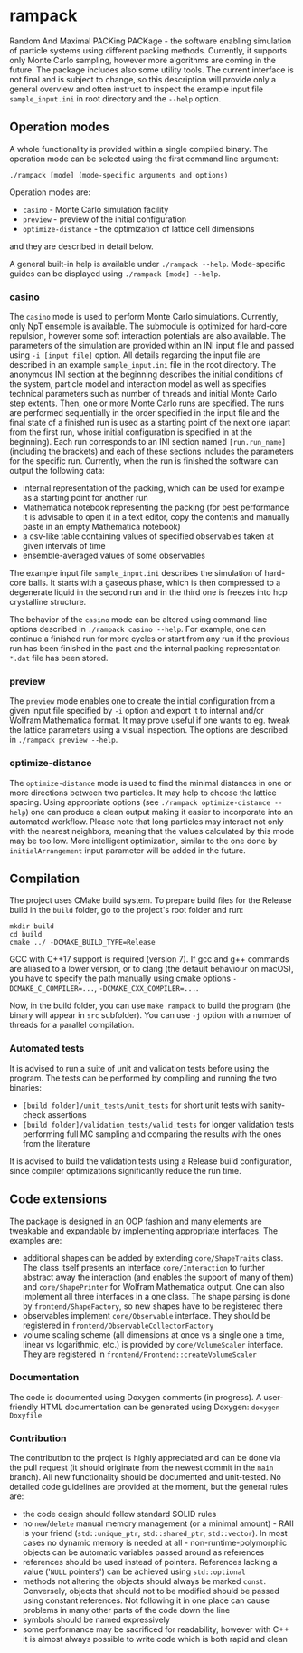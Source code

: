 # rampack

Random And Maximal PACKing PACKage - the software enabling simulation of particle systems using different packing
methods.  Currently, it supports only Monte Carlo sampling, however more algorithms are coming in the future. The
package includes also some utility tools. The current interface is not final and is subject to change, so this
description will provide only a general overview and often instruct to inspect the example input file
`sample_input.ini` in root directory and the `--help` option.

## Operation modes

A whole functionality is provided within a single compiled binary. The operation mode can be selected using the first
command line argument:

```shell
./rampack [mode] (mode-specific arguments and options)
```

Operation modes are:
* `casino` - Monte Carlo simulation facility
* `preview` - preview of the initial configuration
* `optimize-distance` - the optimization of lattice cell dimensions

and they are described in detail below.

A general built-in help is available under `./rampack --help`. Mode-specific guides can be displayed using
`./rampack [mode] --help`.

### casino

The `casino` mode is used to perform Monte Carlo simulations. Currently, only NpT ensemble is available. The submodule
is optimized for hard-core repulsion, however some soft interaction potentials are also available. The parameters of the
simulation are provided within an INI input file and passed using `-i [input file]` option. All details regarding the
input file are described in an example `sample_input.ini` file in the root directory. The anonymous INI section at the
beginning describes the initial conditions of the system, particle model and interaction model as well as specifies
technical parameters such as number of threads and initial Monte Carlo step extents. Then, one or more Monte Carlo runs
are specified. The runs are performed sequentially in the order specified in the input file and the final state of a
finished run is used as a starting point of the next one (apart from the first run, whose initial configuration is
specified in at the beginning). Each run corresponds to an INI section named `[run.run_name]` (including the brackets)
and each of these sections includes the parameters for the specific run. Currently, when the run is finished the
software can output the following data:

* internal representation of the packing, which can be used for example as a starting point for another run
* Mathematica notebook representing the packing (for best performance it is advisable to open it in a text editor, copy
  the contents and manually paste in an empty Mathematica notebook)
* a csv-like table containing values of specified observables taken at given intervals of time
* ensemble-averaged values of some observables

The example input file `sample_input.ini` describes the simulation of hard-core balls. It starts with a gaseous phase,
which  is then compressed to a degenerate liquid in the second run and in the third one is freezes into hcp crystalline
structure.

The behavior of the `casino` mode can be altered using command-line options described in `./rampack casino --help`. For
example, one can continue a finished run for more cycles or start from any run if the previous run has been finished
in the past and the internal packing representation `*.dat` file has been stored.

### preview

The `preview` mode enables one to create the initial configuration from a given input file specified by `-i` option
and export it to internal and/or Wolfram Mathematica format. It may prove useful if one wants to eg. tweak the lattice
parameters using a visual inspection. The options are described in `./rampack preview --help`.

### optimize-distance

The `optimize-distance` mode is used to find the minimal distances in one or more directions between two particles. It
may help to choose the lattice spacing. Using appropriate options (see `./rampack optimize-distance --help`) one can
produce a clean output making it easier to incorporate into an automated workflow. Please note that long particles may
interact not only with the nearest neighbors, meaning that the values calculated by this mode may be too low. More
intelligent optimization, similar to the one done by `initialArrangement` input parameter will be added in the future.

## Compilation

The project uses CMake build system. To prepare build files for the Release build in the `build` folder, go to the
project's root folder and run:

```shell
mkdir build
cd build
cmake ../ -DCMAKE_BUILD_TYPE=Release
```

GCC with C++17 support is required (version 7). If gcc and g++ commands are aliased to a lower version, or to clang
(the default behaviour on macOS), you have to specify the path manually using cmake options `-DCMAKE_C_COMPILER=...`,
`-DCMAKE_CXX_COMPILER=...`.

Now, in the build folder, you can use `make rampack` to build the program (the binary will appear in `src` subfolder).
You can use `-j` option with a number of threads for a parallel compilation. 

### Automated tests

It is advised to run a suite of unit and validation tests before using the program. The tests can be performed by
compiling and running the two binaries:

* `[build folder]/unit_tests/unit_tests` for short unit tests with sanity-check assertions
* `[build folder]/validation_tests/valid_tests` for longer validation tests performing full MC sampling and comparing
  the results with the ones from the literature

It is advised to build the validation tests using a Release build configuration, since compiler optimizations
significantly reduce the run time.

## Code extensions

The package is designed in an OOP fashion and many elements are tweakable and expandable by implementing appropriate
interfaces. The examples are:

* additional shapes can be added by extending `core/ShapeTraits` class. The class itself presents an interface
  `core/Interaction` to further abstract away the interaction (and enables the support of many of them) and
  `core/ShapePrinter` for Wolfram Mathematica output. One can also implement all three interfaces in a one class.
  The shape parsing is done by `frontend/ShapeFactory`, so new shapes have to be registered there
* observables implement `core/Observable` interface. They should be registered in `frontend/ObservableCollectorFactory`
* volume scaling scheme (all dimensions at once vs a single one a time, linear vs logarithmic, etc.) is provided by
  `core/VolumeScaler` interface. They are registered in `frontend/Frontend::createVolumeScaler`

### Documentation

The code is documented using Doxygen comments (in progress). A user-friendly HTML documentation can be generated using
Doxygen: `doxygen Doxyfile`

### Contribution

The contribution to the project is highly appreciated and can be done via the pull request (it should originate from the
newest commit in the `main` branch). All new functionality should be documented and unit-tested. No detailed code
guidelines are provided at the moment, but the general rules are:

* the code design should follow standard SOLID rules
* no `new`/`delete` manual memory management (or a minimal amount) - RAII is your friend (`std::unique_ptr`,
  `std::shared_ptr`, `std::vector`). In most cases no dynamic memory is needed at all - non-runtime-polymorphic objects
  can be automatic variables passed around as references
* references should be used instead of pointers. References lacking a value ('`NULL` pointers') can be achieved using
  `std::optional`
* methods not altering the objects should always be marked `const`. Conversely, objects that should not to be modified
  should be passed using constant references. Not following it in one place can cause problems in many other parts of
  the code down the line
* symbols should be named expressively
* some performance may be sacrificed for readability, however with C++ it is almost always possible to write code which
  is both rapid and clean